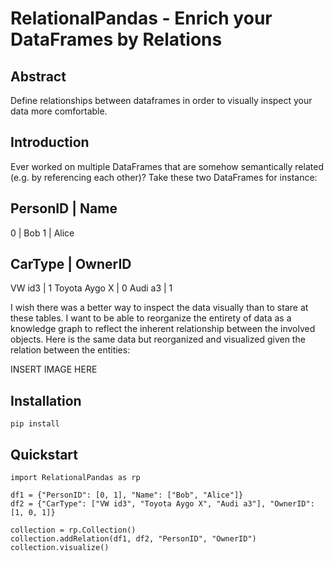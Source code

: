 # RelationalPandas - Enrich your DataFrames by Relations

## Abstract

Define relationships between dataframes in order to visually inspect your data more comfortable.

## Introduction

Ever worked on multiple DataFrames that are somehow semantically related (e.g. by referencing each other)?
Take these two DataFrames for instance:

PersonID | Name
----------------
0        | Bob
1        | Alice

CarType | OwnerID
------------------
VW id3        | 1
Toyota Aygo X | 0
Audi a3       | 1

I wish there was a better way to inspect the data visually than to stare at these tables.
I want to be able to reorganize the entirety of data as a knowledge graph to reflect the inherent relationship between the involved objects.
Here is the same data but reorganized and visualized given the relation between the entities:

INSERT IMAGE HERE

## Installation

```
pip install
```

## Quickstart

```
import RelationalPandas as rp

df1 = {"PersonID": [0, 1], "Name": ["Bob", "Alice"]}
df2 = {"CarType": ["VW id3", "Toyota Aygo X", "Audi a3"], "OwnerID": [1, 0, 1]}

collection = rp.Collection()
collection.addRelation(df1, df2, "PersonID", "OwnerID")
collection.visualize()
```
